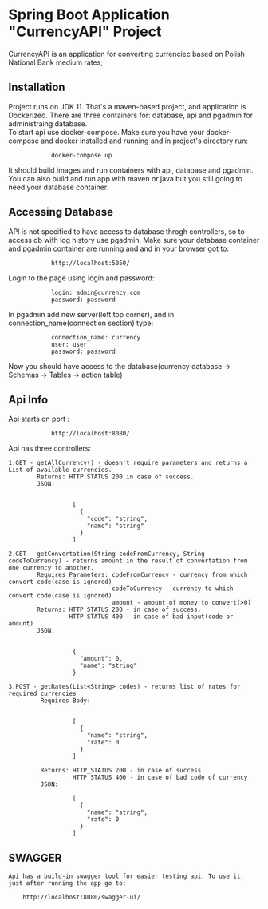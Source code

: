 # Spring Boot Application "CurrencyAPI" Project

CurrencyAPI is an application for converting currenciec based on Polish National Bank medium rates;

## Installation 

Project runs on JDK 11. 
That's a maven-based project, and application is Dockerized. There are three containers for: database, api and pgadmin for administraing database.<br/>
To start api use docker-compose. 
Make sure you have your docker-compose and docker installed and running and in project's directory run:
```
            docker-compose up
```
It should build images and run containers with api, database and pgadmin. 
You can also build and run app with maven or java but you still going to need your database container.
    
## Accessing Database

API is not specified to have access to database throgh controllers, so to access db with log history use pgadmin.
Make sure your database container and pgadmin container are running and and in your browser got to:
```
            http://localhost:5050/
```
Login to the page using login and password:
```
            login: admin@currency.com
            password: password
```
In pgadmin add new server(left top corner), and in connection_name(connection section) type:
```
            connection_name: currency
            user: user
            password: password
```
Now you should have access to the database(currency database -> Schemas -> Tables -> action table)

## Api Info

Api starts on port :
```
            http://localhost:8080/
```
Api has three controllers:

    1.GET - getAllCurrency() - doesn't require parameters and returns a List of available currencies.
            Returns: HTTP STATUS 200 in case of success.
            JSON:
```

                  [
                    {
                      "code": "string",
                      "name": "string"
                    }
                  ]
```

    2.GET - getConvertation(String codeFromCurrency, String codeToCurrency) - returns amount in the result of convertation from one currency to another.
            Requires Parameters: codeFromCurrency - currency from which convert code(case is ignored)
                                 codeToCurrency - currency to which convert code(case is ignored)
                                 amount - amount of money to convert(>0)
            Returns: HTTP STATUS 200 - in case of success.
                     HTTP STATUS 400 - in case of bad input(code or amount)
            JSON: 
```

                  {
                    "amount": 0,
                    "name": "string"
                  }
```
    3.POST - getRates(List<String> codes) - returns list of rates for required currencies
             Requires Body: 
```

                  [
                    {
                      "name": "string",
                      "rate": 0
                    }
                  ]
```
             Returns: HTTP_STATUS 200 - in case of success
                      HTTP STATUS 400 - in case of bad code of currency
             JSON: 
```
                  [
                    {
                      "name": "string",
                      "rate": 0
                    }
                  ]
```
## SWAGGER
    Api has a build-in swagger tool for easier testing api. To use it, just after running the app go to:
```
    http://localhost:8080/swagger-ui/
```
    

 
  
                                 
            
    
    
    
